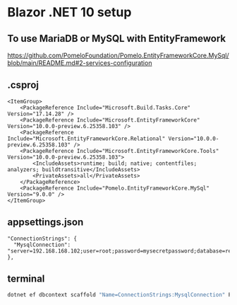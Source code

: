 # Blazor .NET 10 setup 

## To use MariaDB or MySQL with EntityFramework

https://github.com/PomeloFoundation/Pomelo.EntityFrameworkCore.MySql/blob/main/README.md#2-services-configuration

## .csproj

```
<ItemGroup>
	<PackageReference Include="Microsoft.Build.Tasks.Core" Version="17.14.28" />
	<PackageReference Include="Microsoft.EntityFrameworkCore" Version="10.0.0-preview.6.25358.103" />
	<PackageReference Include="Microsoft.EntityFrameworkCore.Relational" Version="10.0.0-preview.6.25358.103" />
	<PackageReference Include="Microsoft.EntityFrameworkCore.Tools" Version="10.0.0-preview.6.25358.103">
		<IncludeAssets>runtime; build; native; contentfiles; analyzers; buildtransitive</IncludeAssets>
		<PrivateAssets>all</PrivateAssets>
	</PackageReference>
	<PackageReference Include="Pomelo.EntityFrameworkCore.MySql" Version="9.0.0" />
</ItemGroup>
```

## appsettings.json

```
"ConnectionStrings": {
  "MysqlConnection": "server=192.168.168.102;user=root;password=mysecretpassword;database=reepolee"
},
```

## terminal

```sh
dotnet ef dbcontext scaffold "Name=ConnectionStrings:MysqlConnection" Pomelo.EntityFrameworkCore.MySql --output-dir Models --context-dir Data --table users
```
